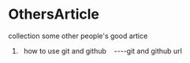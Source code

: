 # OthersArticle
collection some other people's good artice
1.    how to use git and github    ----git and github url
